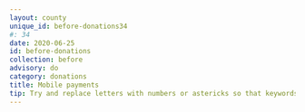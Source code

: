 ```yaml
---
layout: county 
unique_id: before-donations34
#: 34
date: 2020-06-25
id: before-donations
collection: before
advisory: do
category: donations
title: Mobile payments
tip: Try and replace letters with numbers or astericks so that keywords are harder to search. For example, you can put '3' instead of 'E', '1' for 'I', '4' for 'A', and so on.
---
```

